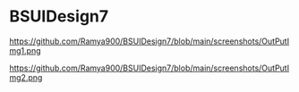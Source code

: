 # BSUIDesign7

https://github.com/Ramya900/BSUIDesign7/blob/main/screenshots/OutPutImg1.png

https://github.com/Ramya900/BSUIDesign7/blob/main/screenshots/OutPutImg2.png
